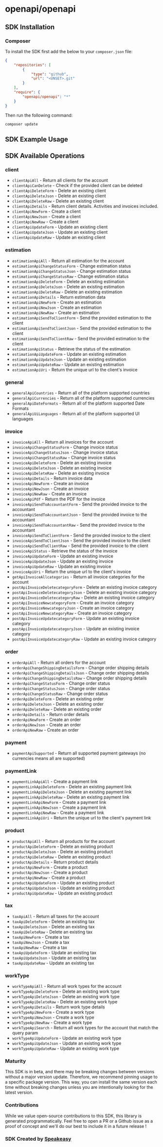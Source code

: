 # openapi/openapi

<!-- Start SDK Installation -->
## SDK Installation

### Composer

To install the SDK first add the below to your `composer.json` file:

```json
{
    "repositories": [
        {
            "type": "github",
            "url": "<UNSET>.git"
        }
    ],
    "require": {
        "openapi/openapi": "*"
    }
}
```

Then run the following command:

```bash
composer update
```
<!-- End SDK Installation -->

## SDK Example Usage
<!-- Start SDK Example Usage -->

<!-- End SDK Example Usage -->

<!-- Start SDK Available Operations -->
## SDK Available Operations


### client

* `clientApiAll` - Return all clients for the account
* `clientApiCanDelete` - Check if the provided client can be deleted
* `clientApiDeleteForm` - Delete an existing client
* `clientApiDeleteJson` - Delete an existing client
* `clientApiDeleteRaw` - Delete an existing client
* `clientApiDetails` - Return client details. Activities and invoices included.
* `clientApiNewForm` - Create a client
* `clientApiNewJson` - Create a client
* `clientApiNewRaw` - Create a client
* `clientApiUpdateForm` - Update an existing client
* `clientApiUpdateJson` - Update an existing client
* `clientApiUpdateRaw` - Update an existing client

### estimation

* `estimationApiAll` - Return all estimation for the account
* `estimationApiChangeStatusForm` - Change estimation status
* `estimationApiChangeStatusJson` - Change estimation status
* `estimationApiChangeStatusRaw` - Change estimation status
* `estimationApiDeleteForm` - Delete an existing estimation
* `estimationApiDeleteJson` - Delete an existing estimation
* `estimationApiDeleteRaw` - Delete an existing estimation
* `estimationApiDetails` - Return estimation data
* `estimationApiNewForm` - Create an estimation
* `estimationApiNewJson` - Create an estimation
* `estimationApiNewRaw` - Create an estimation
* `estimationApiSendToClientForm` - Send the provided estimation to the client
* `estimationApiSendToClientJson` - Send the provided estimation to the client
* `estimationApiSendToClientRaw` - Send the provided estimation to the client
* `estimationApiStatus` - Retrieve the status of the estimation
* `estimationApiUpdateForm` - Update an existing estimation
* `estimationApiUpdateJson` - Update an existing estimation
* `estimationApiUpdateRaw` - Update an existing estimation
* `estimationApiUri` - Return the unique url to the client's invoice

### general

* `generalApiCountries` - Return all of the platform supported countries
* `generalApiCurrencies` - Return all of the platform supported currencies
* `generalApiDateFormats` - Return all of the platform supported Date Formats
* `generalApiUiLanguages` - Return all of the platform supported UI languages

### invoice

* `invoiceApiAll` - Return all invoices for the account
* `invoiceApiChangeStatusForm` - Change invoice status
* `invoiceApiChangeStatusJson` - Change invoice status
* `invoiceApiChangeStatusRaw` - Change invoice status
* `invoiceApiDeleteForm` - Delete an existing invoice
* `invoiceApiDeleteJson` - Delete an existing invoice
* `invoiceApiDeleteRaw` - Delete an existing invoice
* `invoiceApiDetails` - Return invoice data
* `invoiceApiNewForm` - Create an invoice
* `invoiceApiNewJson` - Create an invoice
* `invoiceApiNewRaw` - Create an invoice
* `invoiceApiPdf` - Return the PDF for the invoice
* `invoiceApiSendToAccountantForm` - Send the provided invoice to the accountant
* `invoiceApiSendToAccountantJson` - Send the provided invoice to the accountant
* `invoiceApiSendToAccountantRaw` - Send the provided invoice to the accountant
* `invoiceApiSendToClientForm` - Send the provided invoice to the client
* `invoiceApiSendToClientJson` - Send the provided invoice to the client
* `invoiceApiSendToClientRaw` - Send the provided invoice to the client
* `invoiceApiStatus` - Retrieve the status of the invoice
* `invoiceApiUpdateForm` - Update an existing invoice
* `invoiceApiUpdateJson` - Update an existing invoice
* `invoiceApiUpdateRaw` - Update an existing invoice
* `invoiceApiUri` - Return the unique url to the client's invoice
* `getApiInvoiceAllcategories` - Return all invoice categories for the account
* `postApiInvoiceDeletecategoryForm` - Delete an existing invoice category
* `postApiInvoiceDeletecategoryJson` - Delete an existing invoice category
* `postApiInvoiceDeletecategoryRaw` - Delete an existing invoice category
* `postApiInvoiceNewcategoryForm` - Create an invoice category
* `postApiInvoiceNewcategoryJson` - Create an invoice category
* `postApiInvoiceNewcategoryRaw` - Create an invoice category
* `postApiInvoiceUpdatecategoryForm` - Update an existing invoice category
* `postApiInvoiceUpdatecategoryJson` - Update an existing invoice category
* `postApiInvoiceUpdatecategoryRaw` - Update an existing invoice category

### order

* `orderApiAll` - Return all orders for the account
* `orderApiChangeShippingDetailsForm` - Change order shipping details
* `orderApiChangeShippingDetailsJson` - Change order shipping details
* `orderApiChangeShippingDetailsRaw` - Change order shipping details
* `orderApiChangeStatusForm` - Change order status
* `orderApiChangeStatusJson` - Change order status
* `orderApiChangeStatusRaw` - Change order status
* `orderApiDeleteForm` - Delete an existing order
* `orderApiDeleteJson` - Delete an existing order
* `orderApiDeleteRaw` - Delete an existing order
* `orderApiDetails` - Return order details
* `orderApiNewForm` - Create an order
* `orderApiNewJson` - Create an order
* `orderApiNewRaw` - Create an order

### payment

* `paymentApiSupported` - Return all supported payment gateways (no currencies means all are supported)

### paymentLink

* `paymentLinkApiAll` - Create a payment link
* `paymentLinkApiDeleteForm` - Delete an existing payment link
* `paymentLinkApiDeleteJson` - Delete an existing payment link
* `paymentLinkApiDeleteRaw` - Delete an existing payment link
* `paymentLinkApiNewForm` - Create a payment link
* `paymentLinkApiNewJson` - Create a payment link
* `paymentLinkApiNewRaw` - Create a payment link
* `paymentLinkApiUri` - Return the unique url to the client's payment link

### product

* `productApiAll` - Return all products for the account
* `productApiDeleteForm` - Delete an existing product
* `productApiDeleteJson` - Delete an existing product
* `productApiDeleteRaw` - Delete an existing product
* `productApiDetails` - Return product details
* `productApiNewForm` - Create a product
* `productApiNewJson` - Create a product
* `productApiNewRaw` - Create a product
* `productApiUpdateForm` - Update an existing product
* `productApiUpdateJson` - Update an existing product
* `productApiUpdateRaw` - Update an existing product

### tax

* `taxApiAll` - Return all taxes for the account
* `taxApiDeleteForm` - Delete an existing tax
* `taxApiDeleteJson` - Delete an existing tax
* `taxApiDeleteRaw` - Delete an existing tax
* `taxApiNewForm` - Create a tax
* `taxApiNewJson` - Create a tax
* `taxApiNewRaw` - Create a tax
* `taxApiUpdateForm` - Update an existing tax
* `taxApiUpdateJson` - Update an existing tax
* `taxApiUpdateRaw` - Update an existing tax

### workType

* `workTypeApiAll` - Return all work types for the account
* `workTypeApiDeleteForm` - Delete an existing work type
* `workTypeApiDeleteJson` - Delete an existing work type
* `workTypeApiDeleteRaw` - Delete an existing work type
* `workTypeApiDetails` - Return work type details
* `workTypeApiNewForm` - Create a work type
* `workTypeApiNewJson` - Create a work type
* `workTypeApiNewRaw` - Create a work type
* `workTypeApiSearch` - Return all work types for the account that match the query param
* `workTypeApiUpdateForm` - Update an existing work type
* `workTypeApiUpdateJson` - Update an existing work type
* `workTypeApiUpdateRaw` - Update an existing work type
<!-- End SDK Available Operations -->

### Maturity

This SDK is in beta, and there may be breaking changes between versions without a major version update. Therefore, we recommend pinning usage
to a specific package version. This way, you can install the same version each time without breaking changes unless you are intentionally
looking for the latest version.

### Contributions

While we value open-source contributions to this SDK, this library is generated programmatically.
Feel free to open a PR or a Github issue as a proof of concept and we'll do our best to include it in a future release !

### SDK Created by [Speakeasy](https://docs.speakeasyapi.dev/docs/using-speakeasy/client-sdks)
